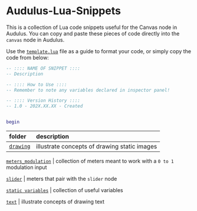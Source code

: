 # Audulus-Lua-Snippets
This is a collection of Lua code snippets useful for the Canvas node in Audulus. You can copy and paste these pieces of code directly into the `canvas` node in Audulus.

Use the [`template.lua`](https://github.com/markalanboyd/Audulus-Lua-Snippets/blob/main/template.lua) file as a guide to format your code, or simply copy the code from below:

```lua
-- :::: NAME OF SNIPPET ::::
-- Description

-- :::: How to Use ::::
-- Remember to note any variables declared in inspector panel!

-- :::: Version History ::::
-- 1.0 - 202X.XX.XX - Created


begin
```

folder | description
:-- | :--
[`drawing`](https://github.com/markalanboyd/Audulus-Lua-Snippets/tree/main/drawing) | illustrate concepts of drawing static images

[`meters_modulation`](https://github.com/markalanboyd/Audulus-Lua-Snippets/tree/main/meters_modulation) | collection of meters meant to work with a `0 to 1` modulation input

[`slider`](https://github.com/markalanboyd/Audulus-Lua-Snippets/tree/main/slider) | meters that pair with the `slider` node

[`static variables`](https://github.com/markalanboyd/Audulus-Lua-Snippets/tree/main/static_variables) | collection of useful variables

[`text`](https://github.com/markalanboyd/Audulus-Lua-Snippets/tree/main/text) | illustrate concepts of drawing text
